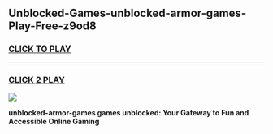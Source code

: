 
## Unblocked-Games-unblocked-armor-games-Play-Free-z9od8
<h3>
<a href="https://premium76.site?title=unblocked-armor-games&ref=10A">CLICK TO PLAY</a></h3>
<hr>

<h3>
<a href="https://premium76.site?title=unblocked-armor-games&ref=10A">CLICK 2 PLAY</a>
  
</h3>

<a href="https://premium76.site?title=unblocked-armor-games&ref=10A"><img src="https://clearcache.store/games.png"></a>


**unblocked-armor-games games unblocked: Your Gateway to Fun and Accessible Online Gaming**
